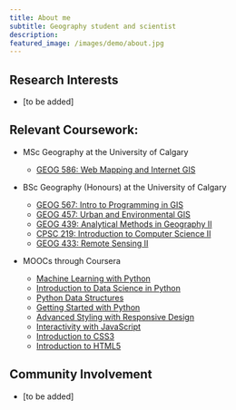 ```yaml
---
title: About me
subtitle: Geography student and scientist
description:
featured_image: /images/demo/about.jpg
---
```


## Research Interests
* [to be added]

## Relevant Coursework:
* MSc Geography at the University of Calgary
  * [GEOG 586: Web Mapping and Internet GIS](https://geog.ucalgary.ca/manageprofile/courses/f20/GEOG586?destination=courses)

* BSc Geography (Honours) at the University of Calgary
  * [GEOG 567: Intro to Programming in GIS](https://geog.ucalgary.ca/manageprofile/courses/f18/GEOG567?destination=courses%2Ff18)
  * [GEOG 457: Urban and Environmental GIS](https://geog.ucalgary.ca/manageprofile/courses/w18/GEOG457?destination=courses%2Fw18)
  * [GEOG 439: Analytical Methods in Geography II](https://geog.ucalgary.ca/manageprofile/courses/w18/GEOG439?destination=courses%2Fw18)
  * [CPSC 219: Introduction to Computer Science II](http://www.ucalgary.ca/cpsc_info/courses/w19/CPSC219?destination=courses%2Fw19)
  * [GEOG 433: Remote Sensing II](https://geog.ucalgary.ca/manageprofile/courses/w18/GEOG433?destination=courses%2Fw18)

* MOOCs through Coursera
  * [Machine Learning with Python](https://www.coursera.org/account/accomplishments/certificate/688H7L6LTHLG)
  * [Introduction to Data Science in Python](https://www.coursera.org/account/accomplishments/certificate/L2VA67U6LFLR)
  * [Python Data Structures](https://www.coursera.org/account/accomplishments/certificate/64QRCSWVMYBS)
  * [Getting Started with Python](https://www.coursera.org/account/accomplishments/certificate/GSNL3H4BPALN)
  * [Advanced Styling with Responsive Design](https://www.coursera.org/account/accomplishments/certificate/Y99V5NNFLLPT)
  * [Interactivity with JavaScript](https://www.coursera.org/account/accomplishments/certificate/G8MF7RBQ2MCV)
  * [Introduction to CSS3](https://www.coursera.org/account/accomplishments/certificate/4SGAF7MH5U4E)
  * [Introduction to HTML5](https://www.coursera.org/account/accomplishments/certificate/NT6CLKSY6G9J)




## Community Involvement
* [to be added]
